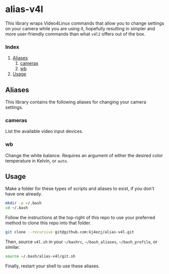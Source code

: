 # alias-v4l
This library wraps Video4Linux commands that allow you to change settings on your camera while you are using it, hopefully resulting in simpler and more user-friendly commands than what `v4l2` offers out of the box.

### Index
1. [Aliases](README.md#aliases)
    1. [cameras](README.md#cameras)
    1. [wb](README.md#wb)
1. [Usage](README.md#usage)

## Aliases
This library contains the following aliases for changing your camera settings.

### cameras
List the available video input devices.

### wb
Change the white balance. Requires an argument of either the desired color temperature in Kelvin, or `auto`.

## Usage
Make a folder for these types of scripts and aliases to exist, if you don't have one already.
```bash
mkdir -p ~/.bash
cd ~/.bash
```
Follow the instructions at the top-right of this repo to use your preferred method to clone this repo into that folder.
```bash
git clone --recursive git@github.com:kj4ezj/alias-v4l.git
```
Then, source `v4l.sh` in your `~/bashrc`, `~/bash_aliases`, `~/bash_profile`, or similar.
```bash
source ~/.bash/alias-v4l/git.sh
```
Finally, restart your shell to use these aliases.
